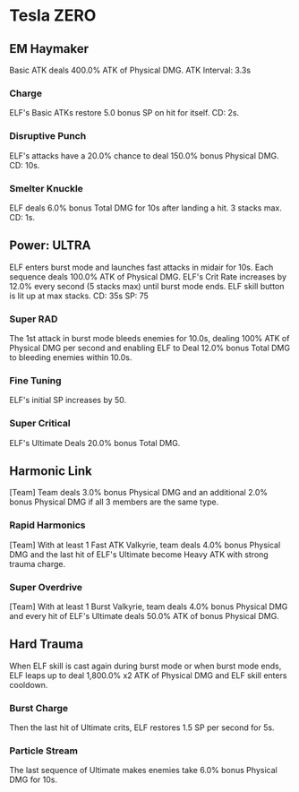 # Tesla ZERO

## EM Haymaker

Basic ATK deals 400.0% ATK of Physical DMG.
ATK Interval: 3.3s

### Charge

ELF's Basic ATKs restore 5.0 bonus SP on hit for itself. CD: 2s.

### Disruptive Punch

ELF's attacks have a 20.0% chance to deal 150.0% bonus Physical DMG. CD: 10s.

### Smelter Knuckle

ELF deals 6.0% bonus Total DMG for 10s after landing a hit. 3 stacks max. CD: 1s.

## Power: ULTRA

ELF enters burst mode and launches fast attacks in midair for 10s. Each sequence deals 100.0% ATK of Physical DMG. ELF's Crit Rate increases by 12.0% every second (5 stacks max) until burst mode ends. ELF skill button is lit up at max stacks.
CD: 35s
SP: 75

### Super RAD

The 1st attack in burst mode bleeds enemies for 10.0s, dealing 100% ATK of Physical DMG per second and enabling ELF to Deal 12.0% bonus Total DMG to bleeding enemies within 10.0s.

### Fine Tuning

ELF's initial SP increases by 50.

### Super Critical

ELF's Ultimate Deals 20.0% bonus Total DMG.

## Harmonic Link

[Team] Team deals 3.0% bonus Physical DMG and an additional 2.0% bonus Physical DMG if all 3 members are the same type.

### Rapid Harmonics

[Team] With at least 1 Fast ATK Valkyrie, team deals 4.0% bonus Physical DMG and the last hit of ELF's Ultimate become Heavy ATK with strong trauma charge.

### Super Overdrive

[Team] With at least 1 Burst Valkyrie, team deals 4.0% bonus Physical DMG and every hit of ELF's Ultimate deals 50.0% ATK of bonus Physical DMG.

## Hard Trauma

When ELF skill is cast again during burst mode or when burst mode ends, ELF leaps up to deal 1,800.0% x2 ATK of Physical DMG and ELF skill enters cooldown.

### Burst Charge

Then the last hit of Ultimate crits, ELF restores 1.5 SP per second for 5s.

### Particle Stream

The last sequence of Ultimate makes enemies take 6.0% bonus Physical DMG for 10s.